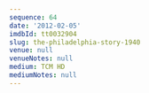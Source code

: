 ```yaml
---
sequence: 64
date: '2012-02-05'
imdbId: tt0032904
slug: the-philadelphia-story-1940
venue: null
venueNotes: null
medium: TCM HD
mediumNotes: null
---
```


